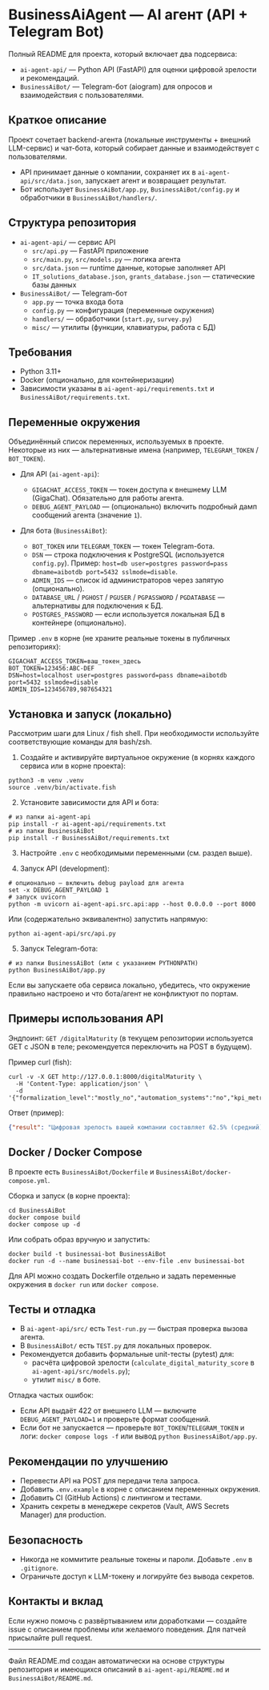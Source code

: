 # BusinessAiAgent — AI агент (API + Telegram Bot)

Полный README для проекта, который включает два подсервиса:

- `ai-agent-api/` — Python API (FastAPI) для оценки цифровой зрелости и рекомендаций.
- `BusinessAiBot/` — Telegram-бот (aiogram) для опросов и взаимодействия с пользователями.

## Краткое описание

Проект сочетает backend-агента (локальные инструменты + внешний LLM-сервис) и чат-бота, который собирает данные и взаимодействует с пользователями.

- API принимает данные о компании, сохраняет их в `ai-agent-api/src/data.json`, запускает агент и возвращает результат.
- Бот использует `BusinessAiBot/app.py`, `BusinessAiBot/config.py` и обработчики в `BusinessAiBot/handlers/`.

## Структура репозитория

- `ai-agent-api/` — сервис API
  - `src/api.py` — FastAPI приложение
  - `src/main.py`, `src/models.py` — логика агента
  - `src/data.json` — runtime данные, которые заполняет API
  - `IT_solutions_database.json`, `grants_database.json` — статические базы данных
- `BusinessAiBot/` — Telegram-бот
  - `app.py` — точка входа бота
  - `config.py` — конфигурация (переменные окружения)
  - `handlers/` — обработчики (`start.py`, `survey.py`)
  - `misc/` — утилиты (функции, клавиатуры, работа с БД)

## Требования

- Python 3.11+
- Docker (опционально, для контейнеризации)
- Зависимости указаны в `ai-agent-api/requirements.txt` и `BusinessAiBot/requirements.txt`.

## Переменные окружения

Объединённый список переменных, используемых в проекте. Некоторые из них — альтернативные имена (например, `TELEGRAM_TOKEN` / `BOT_TOKEN`).

- Для API (`ai-agent-api`):
  - `GIGACHAT_ACCESS_TOKEN` — токен доступа к внешнему LLM (GigaChat). Обязательно для работы агента.
  - `DEBUG_AGENT_PAYLOAD` — (опционально) включить подробный дамп сообщений агента (значение `1`).

- Для бота (`BusinessAiBot`):
  - `BOT_TOKEN` или `TELEGRAM_TOKEN` — токен Telegram-бота.
  - `DSN` — строка подключения к PostgreSQL (используется `config.py`). Пример: `host=db user=postgres password=pass dbname=aibotdb port=5432 sslmode=disable`.
  - `ADMIN_IDS` — список id администраторов через запятую (опционально).
  - `DATABASE_URL` / `PGHOST` / `PGUSER` / `PGPASSWORD` / `PGDATABASE` — альтернативы для подключения к БД.
  - `POSTGRES_PASSWORD` — если используется локальная БД в контейнере (опционально).

Пример `.env` в корне (не храните реальные токены в публичных репозиториях):

```
GIGACHAT_ACCESS_TOKEN=ваш_токен_здесь
BOT_TOKEN=123456:ABC-DEF
DSN=host=localhost user=postgres password=pass dbname=aibotdb port=5432 sslmode=disable
ADMIN_IDS=123456789,987654321
```

## Установка и запуск (локально)

Рассмотрим шаги для Linux / fish shell. При необходимости используйте соответствующие команды для bash/zsh.

1) Создайте и активируйте виртуальное окружение (в корнях каждого сервиса или в корне проекта):

```fish
python3 -m venv .venv
source .venv/bin/activate.fish
```

2) Установите зависимости для API и бота:

```fish
# из папки ai-agent-api
pip install -r ai-agent-api/requirements.txt
# из папки BusinessAiBot
pip install -r BusinessAiBot/requirements.txt
```

3) Настройте `.env` с необходимыми переменными (см. раздел выше).

4) Запуск API (development):

```fish
# опционально — включить debug payload для агента
set -x DEBUG_AGENT_PAYLOAD 1
# запуск uvicorn
python -m uvicorn ai-agent-api.src.api:app --host 0.0.0.0 --port 8000
```

Или (содержательно эквивалентно) запустить напрямую:

```fish
python ai-agent-api/src/api.py
```

5) Запуск Telegram-бота:

```fish
# из папки BusinessAiBot (или с указанием PYTHONPATH)
python BusinessAiBot/app.py
```

Если вы запускаете оба сервиса локально, убедитесь, что окружение правильно настроено и что бота/агент не конфликтуют по портам.

## Примеры использования API

Эндпоинт: `GET /digitalMaturity` (в текущем репозитории используется GET с JSON в теле; рекомендуется переключить на POST в будущем).

Пример curl (fish):

```fish
curl -v -X GET http://127.0.0.1:8000/digitalMaturity \
  -H 'Content-Type: application/json' \
  -d '{"formalization_level":"mostly_no","automation_systems":"no","kpi_metrics":"mostly_yes","data_driven_decisions":"no","it_systems_used":"mostly_no","systems_integration":"no","cloud_services_usage":"yes","info_security_measures":"yes","digital_literacy":"mostly_yes","training_programs":"unknown","it_specialists_in_house":"mostly_yes","employees_automation_perception":"yes","it_strategy":"no","state_electronic_services":"yes","future_implementation_plans":"unknown"}'
```

Ответ (пример):

```json
{"result": "Цифровая зрелость вашей компании составляет 62.5% (средний)."}
```

## Docker / Docker Compose

В проекте есть `BusinessAiBot/Dockerfile` и `BusinessAiBot/docker-compose.yml`.

Сборка и запуск (в корне проекта):

```fish
cd BusinessAiBot
docker compose build
docker compose up -d
```

Или собрать образ вручную и запустить:

```fish
docker build -t businessai-bot BusinessAiBot
docker run -d --name businessai-bot --env-file .env businessai-bot
```

Для API можно создать Dockerfile отдельно и задать переменные окружения в `docker run` или `docker compose`.

## Тесты и отладка

- В `ai-agent-api/src/` есть `Test-run.py` — быстрая проверка вызова агента.
- В `BusinessAiBot/` есть `TEST.py` для локальных проверок.
- Рекомендуется добавить формальные unit-тесты (pytest) для:
  - расчёта цифровой зрелости (`calculate_digital_maturity_score` в `ai-agent-api/src/models.py`);
  - утилит `misc/` в боте.

Отладка частых ошибок:
- Если API выдаёт 422 от внешнего LLM — включите `DEBUG_AGENT_PAYLOAD=1` и проверьте формат сообщений.
- Если бот не запускается — проверьте `BOT_TOKEN`/`TELEGRAM_TOKEN` и логи: `docker compose logs -f` или вывод `python BusinessAiBot/app.py`.

## Рекомендации по улучшению

- Перевести API на POST для передачи тела запроса.
- Добавить `.env.example` в корне с описанием переменных окружения.
- Добавить CI (GitHub Actions) с линтингом и тестами.
- Хранить секреты в менеджере секретов (Vault, AWS Secrets Manager) для production.

## Безопасность

- Никогда не коммитите реальные токены и пароли. Добавьте `.env` в `.gitignore`.
- Ограничьте доступ к LLM-токену и логируйте без вывода секретов.

## Контакты и вклад

Если нужно помочь с развёртыванием или доработками — создайте issue с описанием проблемы или желаемого поведения. Для патчей присылайте pull request.

---

Файл README.md создан автоматически на основе структуры репозитория и имеющихся описаний в `ai-agent-api/README.md` и `BusinessAiBot/README.md`.
